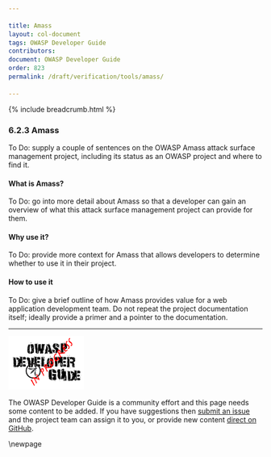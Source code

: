 ```yaml
---

title: Amass
layout: col-document
tags: OWASP Developer Guide
contributors:
document: OWASP Developer Guide
order: 823
permalink: /draft/verification/tools/amass/

---
```


{% include breadcrumb.html %}

### 6.2.3 Amass

To Do: supply a couple of sentences on the OWASP Amass attack surface management project,
including its status as an OWASP project and where to find it.

#### What is Amass?

To Do: go into more detail about Amass so that a developer
can gain an overview of what this attack surface management project can provide for them.

#### Why use it?

To Do: provide more context for Amass that allows developers to determine whether to use it in their project.

#### How to use it

To Do: give a brief outline of how Amass provides value for a web application development team.
Do not repeat the project documentation itself; ideally provide a primer and a pointer to the documentation.

----

![Developer Guide](../../assets/images/dg_wip.png "OWASP Developer Guide")

The OWASP Developer Guide is a community effort and this page needs some content to be added.
If you have suggestions then [submit an issue][issue080203] and the project team can assign it to you,
or provide new content [direct on GitHub][edit080203].

[issue080203]: https://github.com/OWASP/www-project-developer-guide/issues/new?labels=enhancement&template=request.md&title=Update:%2008-verification/02-tools/03-amass
[edit080203]: https://github.com/OWASP/www-project-developer-guide/blob/main/draft/08-verification/02-tools/03-amass.md

\newpage
